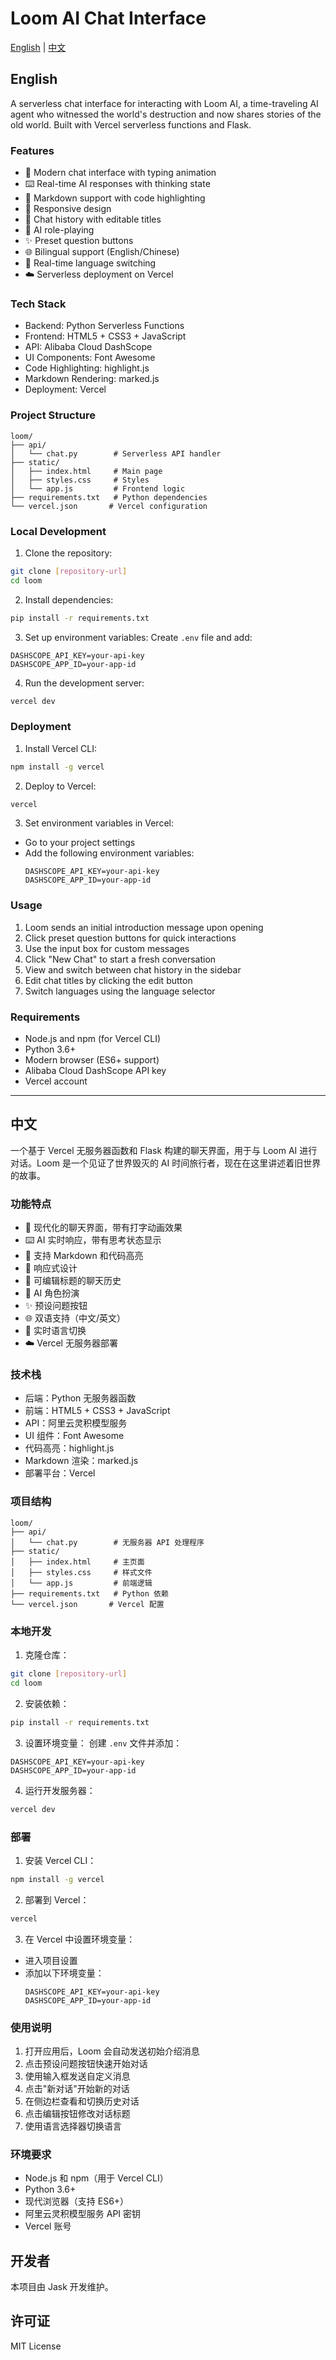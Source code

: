 # Loom AI Chat Interface

[English](#english) | [中文](#chinese)

<a name="english"></a>
## English

A serverless chat interface for interacting with Loom AI, a time-traveling AI agent who witnessed the world's destruction and now shares stories of the old world. Built with Vercel serverless functions and Flask.

### Features

- 💬 Modern chat interface with typing animation
- ⌨️ Real-time AI responses with thinking state
- 🎨 Markdown support with code highlighting
- 📱 Responsive design
- 🔄 Chat history with editable titles
- 🤖 AI role-playing
- ✨ Preset question buttons
- 🌐 Bilingual support (English/Chinese)
- 🔄 Real-time language switching
- ☁️ Serverless deployment on Vercel

### Tech Stack

- Backend: Python Serverless Functions
- Frontend: HTML5 + CSS3 + JavaScript
- API: Alibaba Cloud DashScope
- UI Components: Font Awesome
- Code Highlighting: highlight.js
- Markdown Rendering: marked.js
- Deployment: Vercel

### Project Structure

```
loom/
├── api/
│   └── chat.py        # Serverless API handler
├── static/
│   ├── index.html     # Main page
│   ├── styles.css     # Styles
│   └── app.js         # Frontend logic
├── requirements.txt   # Python dependencies
└── vercel.json       # Vercel configuration
```

### Local Development

1. Clone the repository:
```bash
git clone [repository-url]
cd loom
```

2. Install dependencies:
```bash
pip install -r requirements.txt
```

3. Set up environment variables:
Create `.env` file and add:
```
DASHSCOPE_API_KEY=your-api-key
DASHSCOPE_APP_ID=your-app-id
```

4. Run the development server:
```bash
vercel dev
```

### Deployment

1. Install Vercel CLI:
```bash
npm install -g vercel
```

2. Deploy to Vercel:
```bash
vercel
```

3. Set environment variables in Vercel:
- Go to your project settings
- Add the following environment variables:
  ```
  DASHSCOPE_API_KEY=your-api-key
  DASHSCOPE_APP_ID=your-app-id
  ```

### Usage

1. Loom sends an initial introduction message upon opening
2. Click preset question buttons for quick interactions
3. Use the input box for custom messages
4. Click "New Chat" to start a fresh conversation
5. View and switch between chat history in the sidebar
6. Edit chat titles by clicking the edit button
7. Switch languages using the language selector

### Requirements

- Node.js and npm (for Vercel CLI)
- Python 3.6+
- Modern browser (ES6+ support)
- Alibaba Cloud DashScope API key
- Vercel account

---

<a name="chinese"></a>
## 中文

一个基于 Vercel 无服务器函数和 Flask 构建的聊天界面，用于与 Loom AI 进行对话。Loom 是一个见证了世界毁灭的 AI 时间旅行者，现在在这里讲述着旧世界的故事。

### 功能特点

- 💬 现代化的聊天界面，带有打字动画效果
- ⌨️ AI 实时响应，带有思考状态显示
- 🎨 支持 Markdown 和代码高亮
- 📱 响应式设计
- 🔄 可编辑标题的聊天历史
- 🤖 AI 角色扮演
- ✨ 预设问题按钮
- 🌐 双语支持（中文/英文）
- 🔄 实时语言切换
- ☁️ Vercel 无服务器部署

### 技术栈

- 后端：Python 无服务器函数
- 前端：HTML5 + CSS3 + JavaScript
- API：阿里云灵积模型服务
- UI 组件：Font Awesome
- 代码高亮：highlight.js
- Markdown 渲染：marked.js
- 部署平台：Vercel

### 项目结构

```
loom/
├── api/
│   └── chat.py        # 无服务器 API 处理程序
├── static/
│   ├── index.html     # 主页面
│   ├── styles.css     # 样式文件
│   └── app.js         # 前端逻辑
├── requirements.txt   # Python 依赖
└── vercel.json       # Vercel 配置
```

### 本地开发

1. 克隆仓库：
```bash
git clone [repository-url]
cd loom
```

2. 安装依赖：
```bash
pip install -r requirements.txt
```

3. 设置环境变量：
创建 `.env` 文件并添加：
```
DASHSCOPE_API_KEY=your-api-key
DASHSCOPE_APP_ID=your-app-id
```

4. 运行开发服务器：
```bash
vercel dev
```

### 部署

1. 安装 Vercel CLI：
```bash
npm install -g vercel
```

2. 部署到 Vercel：
```bash
vercel
```

3. 在 Vercel 中设置环境变量：
- 进入项目设置
- 添加以下环境变量：
  ```
  DASHSCOPE_API_KEY=your-api-key
  DASHSCOPE_APP_ID=your-app-id
  ```

### 使用说明

1. 打开应用后，Loom 会自动发送初始介绍消息
2. 点击预设问题按钮快速开始对话
3. 使用输入框发送自定义消息
4. 点击"新对话"开始新的对话
5. 在侧边栏查看和切换历史对话
6. 点击编辑按钮修改对话标题
7. 使用语言选择器切换语言

### 环境要求

- Node.js 和 npm（用于 Vercel CLI）
- Python 3.6+
- 现代浏览器（支持 ES6+）
- 阿里云灵积模型服务 API 密钥
- Vercel 账号

## 开发者

本项目由 Jask 开发维护。

## 许可证

MIT License 